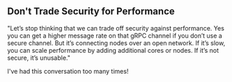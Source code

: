 ## Don't Trade Security for Performance

"Let’s stop thinking that we can trade off security against performance. Yes you can get a higher message rate on that gRPC channel if you don’t use a secure channel. But it’s connecting nodes over an open network. If it’s slow, you can scale performance by adding additional cores or nodes. If it’s not secure, it’s unusable."

I've had this conversation too many times!
